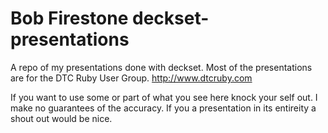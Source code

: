 Bob Firestone deckset-presentations
=====================

A repo of my presentations done with deckset. Most of the presentations are for the DTC Ruby User Group. http://www.dtcruby.com

If you want to use some or part of what you see here knock your self out. I make no guarantees of the accuracy. If you a presentation in its entireity a shout out would be nice.
